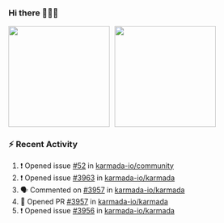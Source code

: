 ### Hi there 👋👋👋

<div style="display: flex; gap: 10px;">
  <img height="200px" src="https://github-readme-stats.vercel.app/api?username=Vacant2333&show_icons=true&theme=flag-india&count_private=true&hide_rank=true&include_all_commits=true">
  <img height="200px" src="https://github-readme-stats.vercel.app/api/top-langs/?username=Vacant2333&layout=donut">
</div>

### :zap: Recent Activity

<!--START_SECTION:activity-->
1. ❗ Opened issue [#52](https://github.com/karmada-io/community/issues/52) in [karmada-io/community](https://github.com/karmada-io/community)
2. ❗ Opened issue [#3963](https://github.com/karmada-io/karmada/issues/3963) in [karmada-io/karmada](https://github.com/karmada-io/karmada)
3. 🗣 Commented on [#3957](https://github.com/karmada-io/karmada/pull/3957#issuecomment-1684926381) in [karmada-io/karmada](https://github.com/karmada-io/karmada)
4. 💪 Opened PR [#3957](https://github.com/karmada-io/karmada/pull/3957) in [karmada-io/karmada](https://github.com/karmada-io/karmada)
5. ❗ Opened issue [#3956](https://github.com/karmada-io/karmada/issues/3956) in [karmada-io/karmada](https://github.com/karmada-io/karmada)
<!--END_SECTION:activity-->
